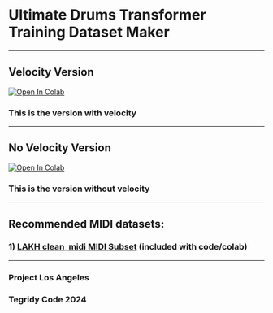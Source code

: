 # Ultimate Drums Transformer Training Dataset Maker

***

## Velocity Version

[![Open In Colab][colab-badge]][colab-notebook1]

[colab-notebook1]: <https://colab.research.google.com/github/asigalov61/Ultimate-Drums-Transformer/blob/main/Training-Data/Ultimate_Drums_Transformer_Velocity_Training_Dataset_Maker.ipynb>
[colab-badge]: <https://colab.research.google.com/assets/colab-badge.svg>

### This is the version with velocity

***

## No Velocity Version

[![Open In Colab][colab-badge]][colab-notebook2]

[colab-notebook2]: <https://colab.research.google.com/github/asigalov61/Ultimate-Drums-Transformer/blob/main/Training-Data/Ultimate_Drums_Transformer_Training_Dataset_Maker.ipynb>
[colab-badge]: <https://colab.research.google.com/assets/colab-badge.svg>

### This is the version without velocity

***

## Recommended MIDI datasets: 
### 1) [LAKH clean_midi MIDI Subset](https://colinraffel.com/projects/lmd/) (included with code/colab)

***

### Project Los Angeles
### Tegridy Code 2024
